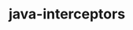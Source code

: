 ---
title: java-interceptors
registryType: instrumentation
tags:
  - opentracing
  - Java
repo: https://github.com/opentracing-contrib/java-interceptors
license: Apache License 2.0
description: 
authors: OpenTracing Contributors
---
